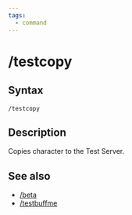 ```yaml
---
tags:
  - command
---
```


# /testcopy

## Syntax

<!--cmd-syntax-start-->
```eqcommand
/testcopy
```
<!--cmd-syntax-end-->

## Description

<!--cmd-desc-start-->
Copies character to the Test Server.
<!--cmd-desc-end-->

## See also

- [/beta](cmd-beta.md)
- [/testbuffme](cmd-testbuffme.md)